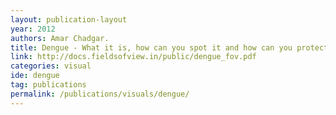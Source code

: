 ```yaml
---
layout: publication-layout
year: 2012
authors: Amar Chadgar.
title: Dengue - What it is, how can you spot it and how can you protect yourself?
link: http://docs.fieldsofview.in/public/dengue_fov.pdf
categories: visual
ide: dengue
tag: publications
permalink: /publications/visuals/dengue/
---
```

